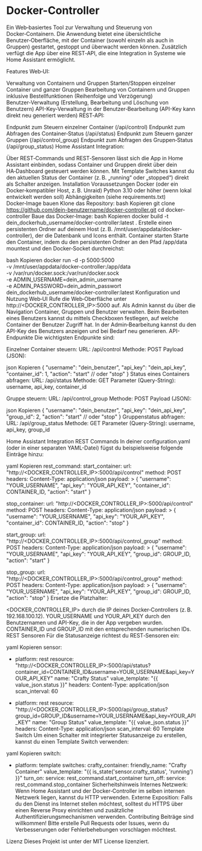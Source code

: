 # Docker-Controller
Ein Web‑basiertes Tool zur Verwaltung und Steuerung von Docker‑Containern. Die Anwendung bietet eine übersichtliche Benutzer‑Oberfläche, mit der Container (sowohl einzeln als auch in Gruppen) gestartet, gestoppt und überwacht werden können. Zusätzlich verfügt die App über eine REST‑API, die eine Integration in Systeme wie Home Assistant ermöglicht.

Features
Web‑UI:

Verwaltung von Containern und Gruppen
Starten/Stoppen einzelner Container und ganzer Gruppen
Bearbeitung von Containern und Gruppen inklusive Bestellfunktionen (Reihenfolge und Verzögerung)
Benutzer‑Verwaltung (Erstellung, Bearbeitung und Löschung von Benutzern)
API-Key‑Verwaltung in der Benutzer‑Bearbeitung (API-Key kann direkt neu generiert werden)
REST‑API:

Endpunkt zum Steuern einzelner Container (/api/control)
Endpunkt zum Abfragen des Container‑Status (/api/status)
Endpunkt zum Steuern ganzer Gruppen (/api/control_group)
Endpunkt zum Abfragen des Gruppen‑Status (/api/group_status)
Home Assistant Integration:

Über REST‑Commands und REST‑Sensoren lässt sich die App in Home Assistant einbinden, sodass Container und Gruppen direkt über dein HA‑Dashboard gesteuert werden können.
Mit Template Switches kannst du den aktuellen Status der Container (z. B. „running“ oder „stopped“) direkt als Schalter anzeigen.
Installation
Voraussetzungen
Docker (oder ein Docker‑kompatibler Host, z. B. Unraid)
Python 3.10 oder höher (wenn lokal entwickelt werden soll)
Abhängigkeiten (siehe requirements.txt)
Docker‑Image bauen
Klone das Repository:
bash
Kopieren
git clone https://github.com/dein-benutzername/docker-controller.git
cd docker-controller
Baue das Docker‑Image:
bash
Kopieren
docker build -t dein_dockerhub_username/docker-controller:latest .
Erstelle einen persistenten Ordner auf deinem Host (z. B. /mnt/user/appdata/docker-controller), der die Datenbank und Icons enthält.
Container starten
Starte den Container, indem du den persistenten Ordner an den Pfad /app/data mountest und den Docker‑Socket durchreichst:

bash
Kopieren
docker run -d -p 5000:5000 \
  -v /mnt/user/appdata/docker-controller:/app/data \
  -v /var/run/docker.sock:/var/run/docker.sock \
  -e ADMIN_USERNAME=dein_admin_username \
  -e ADMIN_PASSWORD=dein_admin_passwort \
  dein_dockerhub_username/docker-controller:latest
Konfiguration und Nutzung
Web‑UI
Rufe die Web‑Oberfläche unter http://<DOCKER_CONTROLLER_IP>:5000 auf.
Als Admin kannst du über die Navigation Container, Gruppen und Benutzer verwalten.
Beim Bearbeiten eines Benutzers kannst du mittels Checkboxen festlegen, auf welche Container der Benutzer Zugriff hat.
In der Admin‑Bearbeitung kannst du den API-Key des Benutzers anzeigen und bei Bedarf neu generieren.
API-Endpunkte
Die wichtigsten Endpunkte sind:

Einzelner Container steuern:
URL: /api/control
Methode: POST
Payload (JSON):

json
Kopieren
{
  "username": "dein_benutzer",
  "api_key": "dein_api_key",
  "container_id": 1,
  "action": "start" // oder "stop"
}
Status eines Containers abfragen:
URL: /api/status
Methode: GET
Parameter (Query-String):
username, api_key, container_id

Gruppe steuern:
URL: /api/control_group
Methode: POST
Payload (JSON):

json
Kopieren
{
  "username": "dein_benutzer",
  "api_key": "dein_api_key",
  "group_id": 2,
  "action": "start" // oder "stop"
}
Gruppenstatus abfragen:
URL: /api/group_status
Methode: GET
Parameter (Query-String):
username, api_key, group_id

Home Assistant Integration
REST Commands
In deiner configuration.yaml (oder in einer separaten YAML-Datei) fügst du beispielsweise folgende Einträge hinzu:

yaml
Kopieren
rest_command:
  start_container:
    url: "http://<DOCKER_CONTROLLER_IP>:5000/api/control"
    method: POST
    headers:
      Content-Type: application/json
    payload: >
      {
        "username": "YOUR_USERNAME",
        "api_key": "YOUR_API_KEY",
        "container_id": CONTAINER_ID,
        "action": "start"
      }

  stop_container:
    url: "http://<DOCKER_CONTROLLER_IP>:5000/api/control"
    method: POST
    headers:
      Content-Type: application/json
    payload: >
      {
        "username": "YOUR_USERNAME",
        "api_key": "YOUR_API_KEY",
        "container_id": CONTAINER_ID,
        "action": "stop"
      }

  start_group:
    url: "http://<DOCKER_CONTROLLER_IP>:5000/api/control_group"
    method: POST
    headers:
      Content-Type: application/json
    payload: >
      {
        "username": "YOUR_USERNAME",
        "api_key": "YOUR_API_KEY",
        "group_id": GROUP_ID,
        "action": "start"
      }

  stop_group:
    url: "http://<DOCKER_CONTROLLER_IP>:5000/api/control_group"
    method: POST
    headers:
      Content-Type: application/json
    payload: >
      {
        "username": "YOUR_USERNAME",
        "api_key": "YOUR_API_KEY",
        "group_id": GROUP_ID,
        "action": "stop"
      }
Ersetze die Platzhalter:

<DOCKER_CONTROLLER_IP> durch die IP deines Docker‑Controllers (z. B. 192.168.100.12).
YOUR_USERNAME und YOUR_API_KEY durch den Benutzernamen und API-Key, die in der App vergeben wurden.
CONTAINER_ID und GROUP_ID mit den entsprechenden numerischen IDs.
REST Sensoren
Für die Statusanzeige richtest du REST‑Sensoren ein:

yaml
Kopieren
sensor:
  - platform: rest
    resource: "http://<DOCKER_CONTROLLER_IP>:5000/api/status?container_id=CONTAINER_ID&username=YOUR_USERNAME&api_key=YOUR_API_KEY"
    name: "Crafty Status"
    value_template: "{{ value_json.status }}"
    headers:
      Content-Type: application/json
    scan_interval: 60

  - platform: rest
    resource: "http://<DOCKER_CONTROLLER_IP>:5000/api/group_status?group_id=GROUP_ID&username=YOUR_USERNAME&api_key=YOUR_API_KEY"
    name: "Group Status"
    value_template: "{{ value_json.status }}"
    headers:
      Content-Type: application/json
    scan_interval: 60
Template Switch
Um einen Schalter mit integrierter Statusanzeige zu erstellen, kannst du einen Template Switch verwenden:

yaml
Kopieren
switch:
  - platform: template
    switches:
      crafty_container:
        friendly_name: "Crafty Container"
        value_template: "{{ is_state('sensor.crafty_status', 'running') }}"
        turn_on:
          service: rest_command.start_container
        turn_off:
          service: rest_command.stop_container
Sicherheitshinweis
Internes Netzwerk:
Wenn Home Assistant und der Docker‑Controller im selben internen Netzwerk liegen, kannst du HTTP verwenden.
Externe Exposition:
Falls du den Dienst ins Internet stellen möchtest, solltest du HTTPS über einen Reverse Proxy einrichten und zusätzliche Authentifizierungsmechanismen verwenden.
Contributing
Beiträge sind willkommen! Bitte erstelle Pull Requests oder Issues, wenn du Verbesserungen oder Fehlerbehebungen vorschlagen möchtest.

Lizenz
Dieses Projekt ist unter der MIT License lizenziert.

